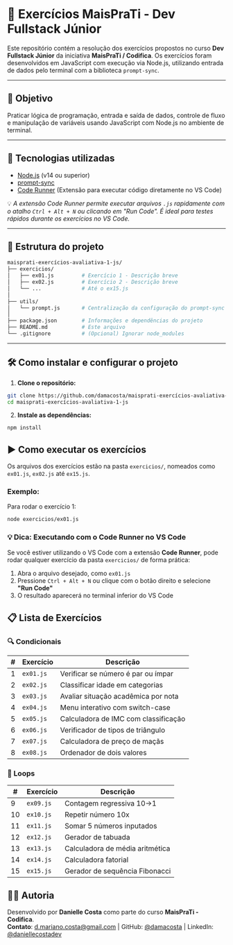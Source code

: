 # 🚀 Exercícios MaisPraTi - Dev Fullstack Júnior

Este repositório contém a resolução dos exercícios propostos no curso **Dev Fullstack Júnior** da iniciativa **MaisPraTi / Codifica**. Os exercícios foram desenvolvidos em JavaScript com execução via Node.js, utilizando entrada de dados pelo terminal com a biblioteca `prompt-sync`.

---

## 🎯 Objetivo

Praticar lógica de programação, entrada e saída de dados, controle de fluxo e manipulação de variáveis usando JavaScript com Node.js no ambiente de terminal.

---

## 🧰 Tecnologias utilizadas

- [Node.js](https://nodejs.org/) (v14 ou superior)
- [prompt-sync](https://www.npmjs.com/package/prompt-sync)
- [Code Runner](https://marketplace.visualstudio.com/items?itemName=formulahendry.code-runner) (Extensão para executar código diretamente no VS Code)

💡 *A extensão Code Runner permite executar arquivos `.js` rapidamente com o atalho `Ctrl + Alt + N` ou clicando em "Run Code". É ideal para testes rápidos durante os exercícios no VS Code.*

---

## 📁 Estrutura do projeto

```bash
maisprati-exercícios-avaliativa-1-js/
├── exercicios/
│   ├── ex01.js         # Exercício 1 - Descrição breve
│   ├── ex02.js         # Exercício 2 - Descrição breve
│   └── ...             # Até o ex15.js
│
├── utils/
│   └── prompt.js       # Centralização da configuração do prompt-sync
│
├── package.json        # Informações e dependências do projeto
├── README.md           # Este arquivo
└── .gitignore          # (Opcional) Ignorar node_modules
```

---

## 🛠️ Como instalar e configurar o projeto

1. **Clone o repositório:**

```bash
git clone https://github.com/damacosta/maisprati-exercícios-avaliativa-1-js.git
cd maisprati-exercícios-avaliativa-1-js
```

2. **Instale as dependências:**

```bash
npm install
```

## ▶️ Como executar os exercícios

Os arquivos dos exercícios estão na pasta `exercicios/`, nomeados como `ex01.js`, `ex02.js` até `ex15.js`.

### Exemplo:

Para rodar o exercício 1:

```bash
node exercicios/ex01.js
```

### 💡 Dica: Executando com o Code Runner no VS Code

Se você estiver utilizando o VS Code com a extensão **Code Runner**, pode rodar qualquer exercício da pasta `exercicios/` de forma prática:

1. Abra o arquivo desejado, como `ex01.js`
2. Pressione `Ctrl + Alt + N` ou clique com o botão direito e selecione **"Run Code"**
3. O resultado aparecerá no terminal inferior do VS Code

## 📋 Lista de Exercícios

### 🔍 Condicionais
| #  | Exercício | Descrição |
|----|-----------|-----------|
| 1  | `ex01.js` | Verificar se número é par ou ímpar |
| 2  | `ex02.js` | Classificar idade em categorias |
| 3  | `ex03.js` | Avaliar situação acadêmica por nota |
| 4  | `ex04.js` | Menu interativo com switch-case |
| 5  | `ex05.js` | Calculadora de IMC com classificação |
| 6  | `ex06.js` | Verificador de tipos de triângulo |
| 7  | `ex07.js` | Calculadora de preço de maçãs |
| 8  | `ex08.js` | Ordenador de dois valores |

### 🔁 Loops 
| #  | Exercício | Descrição |
|----|-----------|-----------|
| 9  | `ex09.js` | Contagem regressiva 10→1 |
| 10 | `ex10.js` | Repetir número 10x |
| 11 | `ex11.js` | Somar 5 números inputados |
| 12 | `ex12.js` | Gerador de tabuada |
| 13 | `ex13.js` | Calculadora de média aritmética |
| 14 | `ex14.js` | Calculadora fatorial |
| 15 | `ex15.js` | Gerador de sequência Fibonacci |

## 👨‍💻 Autoria

Desenvolvido por **Danielle Costa** como parte do curso **MaisPraTi - Codifica**.  
**Contato**: d.mariano.costa@gmail.com | GitHub: [@damacosta](https://github.com/damacosta) | LinkedIn: [@daniellecostadev](https://www.linkedin.com/in/daniellecostadev/)
